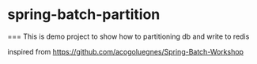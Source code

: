 # spring-batch-partition
===
This is demo project to show how to partitioning db and write to redis

inspired from https://github.com/acogoluegnes/Spring-Batch-Workshop

